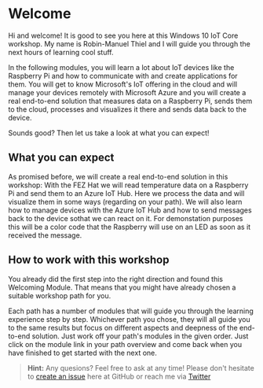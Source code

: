 # Welcome
Hi and welcome! It is good to see you here at this Windows 10 IoT Core workshop. My name is Robin-Manuel Thiel and I will guide you through the next hours of learning cool stuff.

In the following modules, you will learn a lot about IoT devices like the Raspberry Pi and how to communicate with and create applications for them. You will get to know Microsoft's IoT offering in the cloud and will manage your devices remotely with Microsoft Azure and you will create a real end-to-end solution that measures data on a Raspberry Pi, sends them to the cloud, processes and visualizes it there and sends data back to the device.

Sounds good? Then let us take a look at what you can expect!

## What you can expect
As promised before, we will create a real end-to-end solution in this workshop: With the FEZ Hat we will read temperature data on a Raspberry Pi and send them to an Azure IoT Hub. Here we process the data and will visualize them in some ways (regarding on your path). We will also learn how to manage devices with the Azure IoT Hub and how to send messages back to the device sothat we can react on it. For demonstation purposes this will be a color code that the Raspberry will use on an LED as soon as it received the message.

## How to work with this workshop
You already did the first step into the right direction and found this Welcoming Module. That means that you might have already chosen a suitable workshop path for you.

Each path has a number of modules that will guide you through the learning experience step by step. Whichever path you chose, they will all guide you to the same results but focus on different aspects and deepness of the end-to-end solution. Just work off your path's modules in the given order. Just click on the module link in your path overview and come back when you have finished to get started with the next one.

> **Hint:** Any quesions? Feel free to ask at any time! Please don't hesitate to [create an issue](../../../issues) here at GitHub or reach me via [Twitter](https://twitter.com/einRobby)
